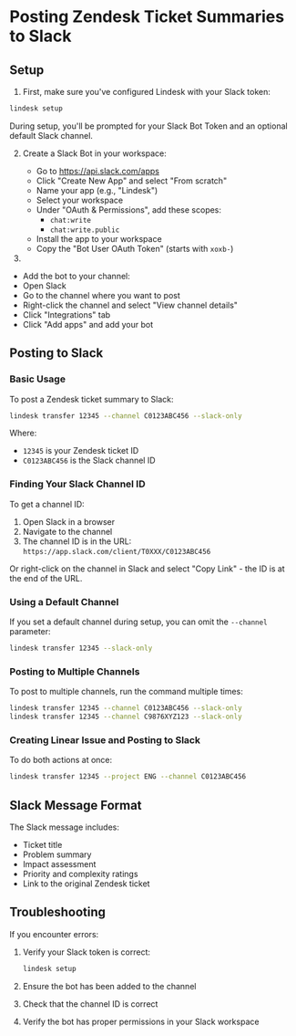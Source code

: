 # Posting Zendesk Ticket Summaries to Slack

## Setup

1. First, make sure you've configured Lindesk with your Slack token:

```bash
lindesk setup
```

During setup, you'll be prompted for your Slack Bot Token and an optional default Slack channel.

2. Create a Slack Bot in your workspace:
   - Go to https://api.slack.com/apps
   - Click "Create New App" and select "From scratch"
   - Name your app (e.g., "Lindesk")
   - Select your workspace
   - Under "OAuth & Permissions", add these scopes:
     - `chat:write`
     - `chat:write.public`
   - Install the app to your workspace
   - Copy the "Bot User OAuth Token" (starts with `xoxb-`)
  
 3.
   - Add the bot to your channel:
   - Open Slack
   - Go to the channel where you want to post
   - Right-click the channel and select "View channel details"
   - Click "Integrations" tab
   - Click "Add apps" and add your bot    

## Posting to Slack

### Basic Usage

To post a Zendesk ticket summary to Slack:

```bash
lindesk transfer 12345 --channel C0123ABC456 --slack-only
```

Where:
- `12345` is your Zendesk ticket ID
- `C0123ABC456` is the Slack channel ID

### Finding Your Slack Channel ID

To get a channel ID:
1. Open Slack in a browser
2. Navigate to the channel
3. The channel ID is in the URL: `https://app.slack.com/client/T0XXX/C0123ABC456`

Or right-click on the channel in Slack and select "Copy Link" - the ID is at the end of the URL.

### Using a Default Channel

If you set a default channel during setup, you can omit the `--channel` parameter:

```bash
lindesk transfer 12345 --slack-only
```

### Posting to Multiple Channels

To post to multiple channels, run the command multiple times:

```bash
lindesk transfer 12345 --channel C0123ABC456 --slack-only
lindesk transfer 12345 --channel C9876XYZ123 --slack-only
```

### Creating Linear Issue and Posting to Slack

To do both actions at once:

```bash
lindesk transfer 12345 --project ENG --channel C0123ABC456
```

## Slack Message Format

The Slack message includes:
- Ticket title
- Problem summary
- Impact assessment
- Priority and complexity ratings
- Link to the original Zendesk ticket

## Troubleshooting

If you encounter errors:

1. Verify your Slack token is correct:
   ```bash
   lindesk setup
   ```

2. Ensure the bot has been added to the channel

3. Check that the channel ID is correct

4. Verify the bot has proper permissions in your Slack workspace
